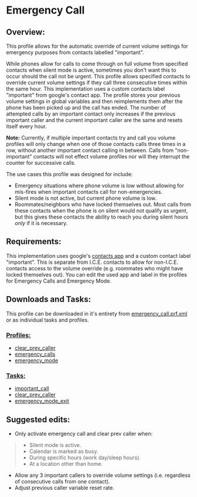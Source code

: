 # Emergency Call  
## Overview:    
This profile allows for the automatic override of current volume settings for emergency purposes from contacts labelled "important".  
  
While phones allow for calls to come through on full volume from specified contacts when silent mode is active,
sometimes you don't want this to occur should the call not be urgent. This profile allows specified contacts to
override current volume settings if they call three consecutive times within the same hour. This implementation uses
a custom contacts label "important" from google's contact app. The profile stores your previous volume settings in
global variables and then reimplements them after the phone has been picked up and the call has ended. The number of 
attempted calls by an important contact only increases if the previous important caller and the current important caller
are the same and resets itself every hour.  

**Note:** Currently, if multiple important contacts try and call you volume profiles will only change when one of those contacts 
calls three times in a row, without another important contact calling in between. Calls from "non-important" contacts will not effect
volume profiles nor will they interrupt the counter for successive calls.  
  
The use cases this profile was designed for include:  
- Emergency situations where phone volume is low without allowing for mis-fires when important contacts call for non-emergencies.
- Silent mode is not active, but current phone volume is low.  
- Roommates/neighbors who have locked themselves out. Most calls from these contacts when the phone is on silent would not qualify as urgent, 
but this gives these contacts the ability to reach you during silent hours _only_ if it is necessary.
  
## Requirements:  
  
This implementation uses google's [contacts app](https://play.google.com/store/apps/details?id=com.google.android.contacts) and a custom
contact label "important". This is separate from I.C.E. contacts to allow for non-I.C.E. contacts access to the volume override (e.g. roommates
who might have locked themselves out). You can edit the used app and label in the profiles for Emergency Calls and Emergency Mode.


## Downloads and Tasks:  
  
This profile can be downloaded in it's entirety from [emergency_call.prf.xml](https://github.com/paulfblack/tasker_profiles/tree/master/volume_controls/emergency_call) or as individual tasks and profiles.  
  
### [Profiles:](https://github.com/paulfblack/tasker_profiles/tree/master/volume_controls/emergency_call/profiles)  
- [clear_prev_caller](https://github.com/paulfblack/tasker_profiles/blob/master/volume_controls/emergency_call/profiles/clear_prev_caller.prf.xml)  
- [emergency_calls](https://github.com/paulfblack/tasker_profiles/blob/master/volume_controls/emergency_call/profiles/emergency_calls.prf.xml)  
- [emergency_mode](https://github.com/paulfblack/tasker_profiles/blob/master/volume_controls/emergency_call/profiles/emergency_mode.prf.xml)  
  
### [Tasks:](https://github.com/paulfblack/tasker_profiles/tree/master/volume_controls/emergency_call/tasks)  
- [important_call](https://github.com/paulfblack/tasker_profiles/blob/master/volume_controls/emergency_call/tasks/important_call.tsk.xml)  
- [clear_prev_caller](https://github.com/paulfblack/tasker_profiles/blob/master/volume_controls/emergency_call/tasks/clear_prev_caller.tsk.xml)  
- [emergency_mode_exit](https://github.com/paulfblack/tasker_profiles/blob/master/volume_controls/emergency_call/tasks/emergency_mode_exit.tsk.xml)  
  
## Suggested edits:  
- Only activate emergency call and clear prev caller when:  
> - Silent mode is active.  
> - Calendar is marked as busy.  
> - During specific hours (work day/sleep hours).
> - At a location other than home.
- Allow any 3 important callers to override volume settings (i.e. regardless of consecutive calls from one contact).
- Adjust previous caller variable reset rate.
